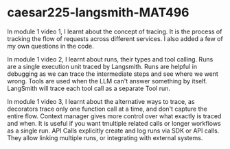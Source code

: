 # caesar225-langsmith-MAT496
In module 1 video 1, I learnt about the concept of tracing. It is the process of tracking the flow of requests across different services. I also added a few of my own questions in the code.

In module 1 video 2, I learnt about runs, their types and tool calling. Runs are a single execution unit traced by Langsmith. Runs are helpful in debugging as we can trace the intermediate steps and see where we went wrong. Tools are used when the LLM can't answer something by itself. LangSmith will trace each tool call as a separate Tool run.

In module 1 video 3, I learnt about the alternative ways to trace, as decorators trace only one function call at a time, and don't capture the entire flow. Context manager gives more control over what exactly is traced and when. It is useful if you want tmultiple related calls or longer workflows as a single run. API Calls explicitly create and log runs via SDK or API calls. They allow linking multiple runs, or integrating with external systems.



